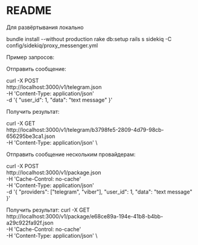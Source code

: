 # README

Для развёртывания локально

bundle install --without production
rake db:setup
rails s
sidekiq -C config/sidekiq/proxy_messenger.yml

Пример запросов:

Отправить сообщение:

curl -X POST \
  http://localhost:3000/v1/telegram.json \
  -H 'Content-Type: application/json' \
  -d '{
  "user_id": 1,
  "data": "text message"
}'

Получить результат:

curl -X GET \
  http://localhost:3000/v1/telegram/b3798fe5-2809-4d79-98cb-656295be3ca1.json \
  -H 'Content-Type: application/json' \


Отправить сообщение нескольким провайдерам:

curl -X POST \
  http://localhost:3000/v1/package.json \
  -H 'Cache-Control: no-cache' \
  -H 'Content-Type: application/json' \
  -d '{
  "providers": ["telegram", "viber"],
  "user_id": 1,
  "data": "text message"
}'

Получить результат:
curl -X GET \
  http://localhost:3000/v1/package/e68ce89a-194e-41b8-b4bb-a29c922fa92f.json \
  -H 'Cache-Control: no-cache' \
  -H 'Content-Type: application/json' \

